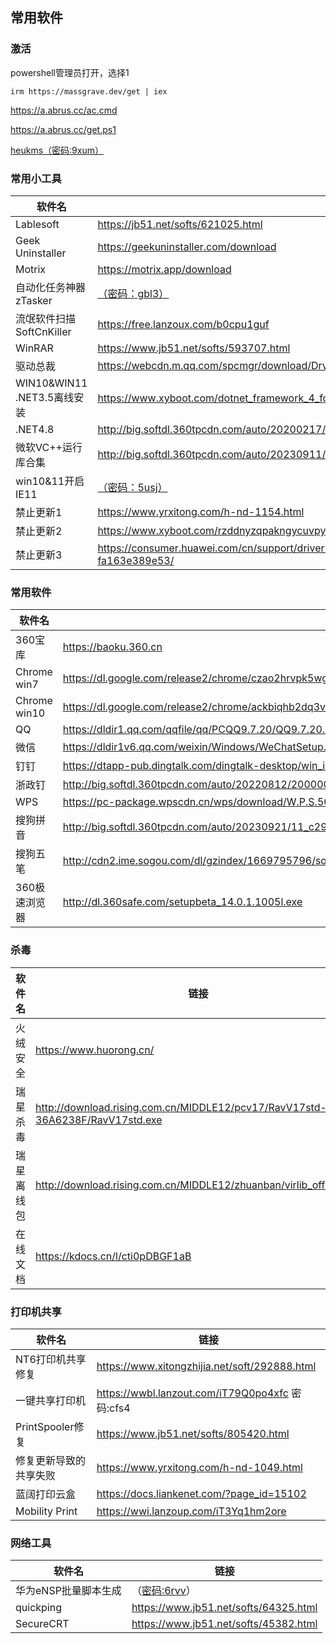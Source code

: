 ## 常用软件


### 激活
powershell管理员打开，选择1

```
irm https://massgrave.dev/get | iex
```


https://a.abrus.cc/ac.cmd

https://a.abrus.cc/get.ps1

[heukms（密码:9xum）](https://wwi.lanzoup.com/b05gumbe)

### 常用小工具

| 软件名 | 链接 |
| ------- | ------- |
|    Lablesoft     |     https://jb51.net/softs/621025.html    |
|Geek Uninstaller|https://geekuninstaller.com/download |
|Motrix|https://motrix.app/download|
|自动化任务神器 zTasker|[（密码：gbl3）](https://wwzr.lanzout.com/b048t1gdc)|
|流氓软件扫描SoftCnKiller|https://free.lanzoux.com/b0cpu1guf|
|WinRAR|https://www.jb51.net/softs/593707.html|
|驱动总裁|https://webcdn.m.qq.com/spcmgr/download/DrvCeoolSetup2.15.0.5.exe|
|WIN10&WIN11 .NET3.5离线安装|https://www.xyboot.com/dotnet_framework_4_for_win7__3_for_win10_offline/|
|.NET4.8|http://big.softdl.360tpcdn.com/auto/20200217/2000001070_aebcb9fcafa2becf8bb30458a7e1f0a2.exe|
|微软VC++运行库合集|http://big.softdl.360tpcdn.com/auto/20230911/104698064_dabfb7c0cb37aadec0c366da6778b09f.exe|
|win10&11开启IE11|[（密码：5usj）](https://ppao.lanzouy.com/b013sbrgh)|
|禁止更新1|https://www.yrxitong.com/h-nd-1154.html|
|禁止更新2|https://www.xyboot.com/rzddnyzqpakngycuvpyrqphqymrfxcxeefcnmwmcaitfgmkdikeyquqvstrcdwti/|
|禁止更新3|https://consumer.huawei.com/cn/support/driver-list/driver-detail/d7f6192b-98b1-11ee-b5f0-fa163e389e53/|

### 常用软件
|软件名|链接|
| ------- | ------- |
|360宝库|https://baoku.360.cn|
|Chrome win7|https://dl.google.com/release2/chrome/czao2hrvpk5wgqrkz4kks5r734_109.0.5414.120/109.0.5414.120_chrome_installer.exe|
|Chrome win10|https://dl.google.com/release2/chrome/ackbiqhb2dq3vcz5fzv7bivvpj5q_120.0.6099.130/120.0.6099.130_chrome_installer.exe|
|QQ|https://dldir1.qq.com/qqfile/qq/PCQQ9.7.20/QQ9.7.20.29269.exe|
|微信|https://dldir1v6.qq.com/weixin/Windows/WeChatSetup.exe|
|钉钉|https://dtapp-pub.dingtalk.com/dingtalk-desktop/win_installer/Release/DingTalk_v7.1.10.11169101.exe|
|浙政钉|http://big.softdl.360tpcdn.com/auto/20220812/2000004164_77d11e29dbb455b3137c0ea48587a3a4.exe|
|WPS|https://pc-package.wpscdn.cn/wps/download/W.P.S.50.513.exe|
|搜狗拼音|http://big.softdl.360tpcdn.com/auto/20230921/11_c293b6463b90a86808ff9470e582f01a.exe|
|搜狗五笔|http://cdn2.ime.sogou.com/dl/gzindex/1669795796/sogou_wubi_55d.exe|
|360极速浏览器|http://dl.360safe.com/setupbeta_14.0.1.1005l.exe|


### 杀毒
|软件名|链接|
| ------- | ------- |
|火绒安全|https://www.huorong.cn/|
|瑞星杀毒|http://download.rising.com.cn/MIDDLE12/pcv17/RavV17std-36A6238F/RavV17std.exe|
|瑞星离线包|http://download.rising.com.cn/MIDDLE12/zhuanban/virlib_offline.exe|
|在线文档|https://kdocs.cn/l/cti0pDBGF1aB|

### 打印机共享
|软件名|链接|
| ------- | ------- |
|NT6打印机共享修复|https://www.xitongzhijia.net/soft/292888.html|
|一键共享打印机|https://wwbl.lanzout.com/iT79Q0po4xfc 密码:cfs4|
|PrintSpooler修复|https://www.jb51.net/softs/805420.html|
|修复更新导致的共享失败|https://www.yrxitong.com/h-nd-1049.html|
|蓝阔打印云盒|https://docs.liankenet.com/?page_id=15102|
|Mobility Print|https://wwi.lanzoup.com/iT3Yq1hm2ore|

### 网络工具
|软件名|链接|
| ------- | ------- |
| 华为eNSP批量脚本生成 | （[密码:6rvv](https://wwnl.lanzoul.com/b04jv32pa)） |
|quickping|https://www.jb51.net/softs/64325.html|
|SecureCRT|https://www.jb51.net/softs/45382.html|
